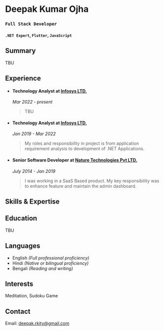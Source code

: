 # Deepak Kumar Ojha 

### `Full Stack Developer`
#### `.NET Expert`, `Flutter`, `JavaScript`

## Summary
TBU

## Experience
- #### Technology Analyst at [Infosys LTD.](https://www.infosys.com)
  *Mar 2022 - present*
    > TBU
- #### Technology Analyst at [Infosys LTD.](https://www.infosys.com)
  *Jan 2019 - Mar 2022*
    > My roles and responsibility in project is from application requirement analysis to development of .NET Applications.
- #### Senior Software Developer at [Nature Technologies Pvt LTD.](https://www.natureglobal.com)
  *July 2014 - Jan 2019*
    > I was working in a SaaS Based product. My key responsibility was to enhance feature and maintain the admin dashboard.

## Skills & Expertise


## Education
TBU

## Languages
- English *(Full professional proficiency)*
- Hindi *(Native or bilingual proficiency)*
- Bengali *(Reading and writing)*

## Interests
Meditation, Sudoku Game

## Contact
Email: [deepak.rkity@gmail.com](mailto:deepak.rkity@gmail.com)
